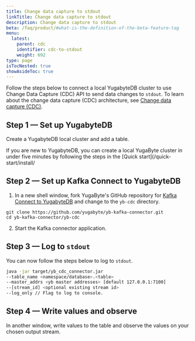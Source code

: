 ```yaml
---
title: Change data capture to stdout
linkTitle: Change data capture to stdout
description: Change data capture to stdout
beta: /faq/product/#what-is-the-definition-of-the-beta-feature-tag
menu:
  latest:
    parent: cdc
    identifier: cdc-to-stdout
    weight: 692
type: page
isTocNested: true
showAsideToc: true
---
```


Follow the steps below to connect a local YugabyteDB cluster to use Change Data Capture (CDC) API to send data changes to `stdout`. To learn about the change data capture (CDC) architecture, see [Change data capture (CDC)](../architecture/cdc-architecture).

## Step 1 — Set up YugabyteDB

Create a YugabyteDB local cluster and add a table.

If you are new to YugabyteDB, you can create a local YugaByte cluster in under five minutes by following the steps in the [Quick start](/quick-start/install/

## Step 2 — Set up Kafka Connect to YugabyteDB

1. In a new shell window, fork YugaByte's GitHub repository for [Kafka Connect to YugabyteDB](https://github.com/yugabyte/yb-kafka-connector) and change to the `yb-cdc` directory.

```
git clone https://github.com/yugabyte/yb-kafka-connector.git
cd yb-kafka-connector/yb-cdc
```

2. Start the Kafka connector application.

## Step 3 — Log to `stdout`

You can now follow the steps below to log to `stdout`.

```bash
java -jar target/yb_cdc_connector.jar
--table_name <namespace/database>.<table>
--master_addrs <yb master addresses> [default 127.0.0.1:7100]
--[stream_id] <optional existing stream id>
--log_only // Flag to log to console.
```

## Step 4 — Write values and observe

In another window, write values to the table and observe the values on your chosen output stream.
